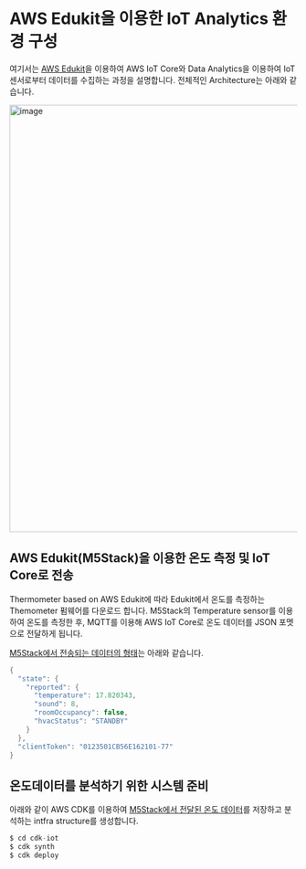 # AWS Edukit을 이용한 IoT Analytics 환경 구성


여기서는 [AWS Edukit](https://github.com/kyopark2014/IoT-Core-Contents/blob/main/m5stack.md)을 이용하여 AWS IoT Core와 Data Analytics을 이용하여 IoT 센서로부터 데이터를 수집하는 과정을 설명합니다. 전체적인 Architecture는 아래와 같습니다.

<img width="748" alt="image" src="https://user-images.githubusercontent.com/52392004/169610690-feaed370-ee55-4bc5-b4a4-103fbd6f63d6.png">


## AWS Edukit(M5Stack)을 이용한 온도 측정 및 IoT Core로 전송

Thermometer based on AWS Edukit에 따라 Edukit에서 온도를 측정하는 Themometer 펌웨어를 다운로드 합니다. M5Stack의 Temperature sensor를 이용하여 온도를 측정한 후, MQTT를 이용해 AWS IoT Core로 온도 데이터를 JSON 포멧으로 전달하게 됩니다. 

[M5Stack에서 전송되는 데이터의 형태](https://github.com/kyopark2014/IoT-Core-Contents/blob/main/edukit-thermostat.md)는 아래와 같습니다. 

```java
{
  "state": {
    "reported": {
      "temperature": 17.820343,
      "sound": 8,
      "roomOccupancy": false,
      "hvacStatus": "STANDBY"
    }
  },
  "clientToken": "0123501CB56E162101-77"
}
```

## 온도데이터를 분석하기 위한 시스템 준비 

아래와 같이 AWS CDK를 이용하여 [M5Stack에서 전달된 온도 데이터](https://github.com/kyopark2014/iot-analytics/tree/main/aws-iot-thermometer)를 저장하고 분석하는 intfra structure를 생성합니다. 

```c
$ cd cdk-iot
$ cdk synth
$ cdk deploy
```
